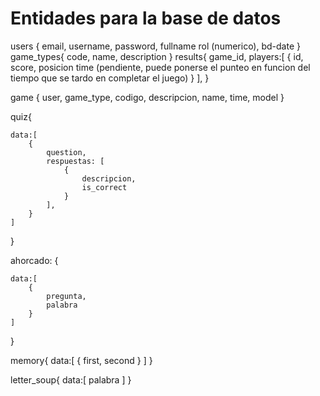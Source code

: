 # Entidades para la base de datos

users {
    email,
    username,
    password,
    fullname
    rol (numerico),
    bd-date
}
game_types{
    code,
    name,
    description
}
results{
    game_id,
    players:[
        {
            id,
            score,
            posicion
            time (pendiente, puede ponerse el punteo en funcion del tiempo que se tardo en completar el juego)
        }
    ],
}

game {
    user,
    game_type,
    codigo,
    descripcion,
    name,
    time,
    model
}

quiz{

    data:[
        {
            question,
            respuestas: [
                {
                    descripcion,
                    is_correct
                }
            ],
        }
    ]
}

ahorcado: {

    data:[
        {
            pregunta,
            palabra
        }
    ]
}

memory{
    data:[
        {
            first,
            second
        }
    ]
}

letter_soup{
    data:[
        palabra
    ]
}
